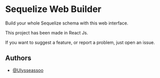 # Sequelize Web Builder

Build your whole Sequelize schema with this web interface.

This project has been made in React Js.

If you want to suggest a feature, or report a problem, just open an issue.

## Authors

- [@Ulysseassoo](https://github.com/Ulysseassoo)

